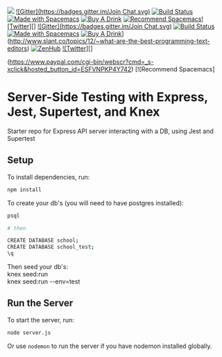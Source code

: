 <a href="https://zenhub.com"><img src="https://raw.githubusercontent.com/ZenHubIO/support/master/zenhub-badge.png"></a>
[![Gitter](https://badges.gitter.im/Join Chat.svg)](https://gitter.im/syl20bnr/spacemacs?utm_source=badge&utm_medium=badge&utm_campaign=pr-badge&utm_content=badge) [![Build Status](https://travis-ci.org/syl20bnr/spacemacs.svg)](https://travis-ci.org/syl20bnr/spacemacs)   [![Made with Spacemacs](https://cdn.rawgit.com/syl20bnr/spacemacs/442d025779da2f62fc86c2082703697714db6514/assets/spacemacs-badge.svg)](http://github.com/syl20bnr/spacemacs)  [![Buy A Drink](https://img.shields.io/badge/Paypal-Buy%20a%20Drink-blue.svg)](https://www.paypal.com/cgi-bin/webscr?cmd=_s-xclick&hosted_button_id=ESFVNPKP4Y742) [![Recommend Spacemacs](https://img.shields.io/badge/Slant-Recommend-ff69b4.svg)](http://www.slant.co/topics/12/~what-are-the-best-programming-text-editors)[![Twitter][]](http://www.twitter.com/spacemacs)
[![Gitter](https://badges.gitter.im/Join Chat.svg)](https://gitter.im/syl20bnr/spacemacs?utm_source=badge&utm_medium=badge&utm_campaign=pr-badge&utm_content=badge) [![Build Status](https://travis-ci.org/syl20bnr/spacemacs.svg)](https://travis-ci.org/syl20bnr/spacemacs)   [![Made with Spacemacs](https://cdn.rawgit.com/syl20bnr/spacemacs/442d025779da2f62fc86c2082703697714db6514/assets/spacemacs-badge.svg)](http://github.com/syl20bnr/spacemacs)  [![Buy A Drink](https://img.shields.io/badge/Paypal-Buy%20a%20Drink-blue.svg)](https://img.shields.io/badge/Slant-Recommend-ff69b4.svg)](http://www.slant.co/topics/12/~what-are-the-best-programming-text-editors) [![ZenHub](https://raw.githubusercontent.com/ZenHubIO/support/master/zenhub-badge.png)](https://zenhub.io) [![Twitter][]](http://www.twitter.com/spacemacs)

(https://www.paypal.com/cgi-bin/webscr?cmd=_s-xclick&hosted_button_id=ESFVNPKP4Y742) [![Recommend Spacemacs]

# Server-Side Testing with Express, Jest, Supertest, and Knex

Starter repo for Express API server interacting with a DB, using Jest and
Supertest

## Setup

To install dependencies, run:

```bash
npm install
```

To create your db's (you will need to have postgres installed):

```bash
psql

# then

CREATE DATABASE school;
CREATE DATABASE school_test;
\q
```

Then seed your db's:  
knex seed:run  
knex seed:run --env=test

## Run the Server

To start the server, run:

```bash
node server.js
```

Or use `nodemon` to run the server if you have nodemon installed globally.
